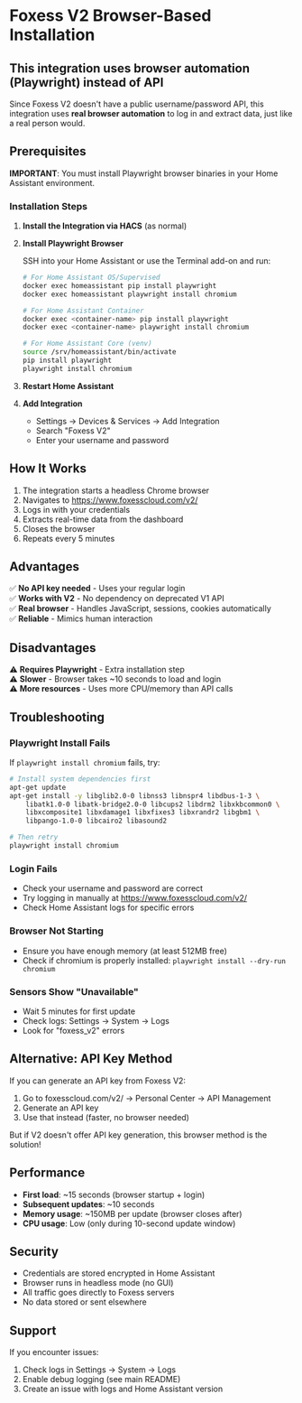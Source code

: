 # Foxess V2 Browser-Based Installation

## This integration uses browser automation (Playwright) instead of API

Since Foxess V2 doesn't have a public username/password API, this integration uses **real browser automation** to log in and extract data, just like a real person would.

## Prerequisites

**IMPORTANT**: You must install Playwright browser binaries in your Home Assistant environment.

### Installation Steps

1. **Install the Integration via HACS** (as normal)

2. **Install Playwright Browser**
   
   SSH into your Home Assistant or use the Terminal add-on and run:
   
   ```bash
   # For Home Assistant OS/Supervised
   docker exec homeassistant pip install playwright
   docker exec homeassistant playwright install chromium
   
   # For Home Assistant Container
   docker exec <container-name> pip install playwright
   docker exec <container-name> playwright install chromium
   
   # For Home Assistant Core (venv)
   source /srv/homeassistant/bin/activate
   pip install playwright
   playwright install chromium
   ```

3. **Restart Home Assistant**

4. **Add Integration**
   - Settings → Devices & Services → Add Integration
   - Search "Foxess V2"
   - Enter your username and password

## How It Works

1. The integration starts a headless Chrome browser
2. Navigates to https://www.foxesscloud.com/v2/
3. Logs in with your credentials
4. Extracts real-time data from the dashboard
5. Closes the browser
6. Repeats every 5 minutes

## Advantages

✅ **No API key needed** - Uses your regular login  
✅ **Works with V2** - No dependency on deprecated V1 API  
✅ **Real browser** - Handles JavaScript, sessions, cookies automatically  
✅ **Reliable** - Mimics human interaction  

## Disadvantages

⚠️ **Requires Playwright** - Extra installation step  
⚠️ **Slower** - Browser takes ~10 seconds to load and login  
⚠️ **More resources** - Uses more CPU/memory than API calls  

## Troubleshooting

### Playwright Install Fails

If `playwright install chromium` fails, try:

```bash
# Install system dependencies first
apt-get update
apt-get install -y libglib2.0-0 libnss3 libnspr4 libdbus-1-3 \
    libatk1.0-0 libatk-bridge2.0-0 libcups2 libdrm2 libxkbcommon0 \
    libxcomposite1 libxdamage1 libxfixes3 libxrandr2 libgbm1 \
    libpango-1.0-0 libcairo2 libasound2

# Then retry
playwright install chromium
```

### Login Fails

- Check your username and password are correct
- Try logging in manually at https://www.foxesscloud.com/v2/
- Check Home Assistant logs for specific errors

### Browser Not Starting

- Ensure you have enough memory (at least 512MB free)
- Check if chromium is properly installed: `playwright install --dry-run chromium`

### Sensors Show "Unavailable"

- Wait 5 minutes for first update
- Check logs: Settings → System → Logs
- Look for "foxess_v2" errors

## Alternative: API Key Method

If you can generate an API key from Foxess V2:

1. Go to foxesscloud.com/v2/ → Personal Center → API Management
2. Generate an API key
3. Use that instead (faster, no browser needed)

But if V2 doesn't offer API key generation, this browser method is the solution!

## Performance

- **First load**: ~15 seconds (browser startup + login)
- **Subsequent updates**: ~10 seconds
- **Memory usage**: ~150MB per update (browser closes after)
- **CPU usage**: Low (only during 10-second update window)

## Security

- Credentials are stored encrypted in Home Assistant
- Browser runs in headless mode (no GUI)
- All traffic goes directly to Foxess servers
- No data stored or sent elsewhere

## Support

If you encounter issues:
1. Check logs in Settings → System → Logs
2. Enable debug logging (see main README)
3. Create an issue with logs and Home Assistant version
